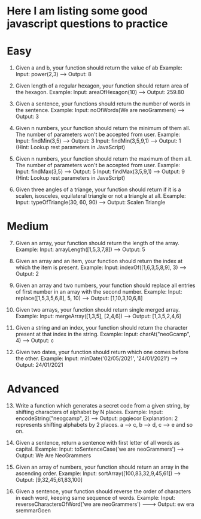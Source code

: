 # Here I am listing some good javascript questions to practice

# Easy 

 1. Given a and b, your function should return the value of ab
Example:
Input: power(2,3) ––> Output: 8

2. Given length of a regular hexagon, your function should return area of the hexagon.
Example:
Input: areaOfHexagon(10) ––> Output: 259.80

3. Given a sentence, your functions should return the number of words in the sentence.
Example:
Input: noOfWords(We are neoGrammers) ––> Output: 3

4. Given n numbers, your function should return the minimum of them all. The number of parameters won't be accepted from user.
Example:
Input: findMin(3,5) ––> Output: 3
Input: findMin(3,5,9,1) ––> Output: 1
(Hint: Lookup rest parameters in JavaScript)

5. Given n numbers, your function should return the maximum of them all. The number of parameters won't be accepted from user.
Example:
Input: findMax(3,5) ––> Output: 5
Input: findMax(3,5,9,1) ––> Output: 9
(Hint: Lookup rest parameters in JavaScript)

6. Given three angles of a triange, your function should return if it is a scalen, isosceles, equilateral triangle or not a triangle at all. Example:
Input: typeOfTriangle(30, 60, 90) ––> Output: Scalen Triangle

# Medium

7. Given an array, your function should return the length of the array.
Example:
Input: arrayLength([1,5,3,7,8]) ––> Output: 5

8. Given an array and an item, your function should return the index at which the item is present.
Example:
Input: indexOf([1,6,3,5,8,9], 3) ––> Output: 2

9. Given an array and two numbers, your function should replace all entries of first number in an array with the second number.
Example:
Input: replace([1,5,3,5,6,8], 5, 10) ––> Output: [1,10,3,10,6,8]

10. Given two arrays, your function should return single merged array.
Example:
Input: mergeArray([1,3,5], [2,4,6]) ––> Output: [1,3,5,2,4,6]

11. Given a string and an index, your function should return the character present at that index in the string.
Example:
Input: charAt("neoGcamp", 4) ––> Output: c

12. Given two dates, your function should return which one comes before the other.
Example:
Input: minDate('02/05/2021', '24/01/2021') ––> Output: 24/01/2021

# Advanced

13. Write a function which generates a secret code from a given string, by shifting characters of alphabet by N places. Example:
Input: encodeString("neogcamp", 2) ––> Output: pgqiecor
Explanation: 2 represents shifting alphabets by 2 places. a –> c, b –> d, c –> e and so on.

14. Given a sentence, return a sentence with first letter of all words as capital.
Example:
Input: toSentenceCase('we are neoGrammers') ––> Output: We Are NeoGrammers

15. Given an array of numbers, your function should return an array in the ascending order.
Example:
Input: sortArray([100,83,32,9,45,61]) ––> Output: [9,32,45,61,83,100]

16. Given a sentence, your function should reverse the order of characters in each word, keeping same sequence of words.
Example:
Input: reverseCharactersOfWord('we are neoGrammers') –––> Output: ew era sremmarGoen
